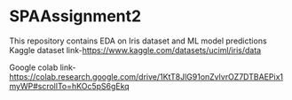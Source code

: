 # SPAAssignment2
This repository contains EDA on Iris dataset and ML model predictions
Kaggle dataset link-https://www.kaggle.com/datasets/uciml/iris/data

Google colab link-https://colab.research.google.com/drive/1KtT8JlG91onZvlvrOZ7DTBAEPix1myWP#scrollTo=hKOc5pS6gEkq

